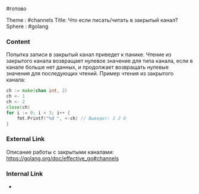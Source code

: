 #готово 

Theme : #channels
Title: Что если писать/читать в закрытый канал?
Sphere : #golang

### Content

Попытка записи в закрытый канал приведет к панике. Чтение из закрытого канала возвращает нулевое значение для типа канала, если в канале больше нет данных, и продолжает возвращать нулевые значения для последующих чтений. Пример чтения из закрытого канала:

```go
ch := make(chan int, 2)
ch <- 1
ch <- 2
close(ch)
for i := 0; i < 3; i++ {
    fmt.Printf("%d ", <-ch) // Выведет: 1 2 0
}
```

### External Link

Описание работы с закрытыми каналами: https://golang.org/doc/effective_go#channels

### Internal Link

- 